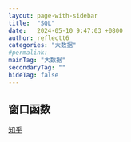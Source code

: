 ```yaml
---
layout: page-with-sidebar
title:  "SQL"
date:   2024-05-10 9:47:03 +0800
author: reflectt6
categories: "大数据"
#permalink: 
mainTag: "大数据"
secondaryTag: ""
hideTag: false
---
```


## 窗口函数

[知乎](https://www.zhihu.com/tardis/zm/art/92654574?source_id=1003)
